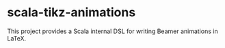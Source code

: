 scala-tikz-animations
=====================

This project provides a Scala internal DSL for writing Beamer animations in LaTeX.
